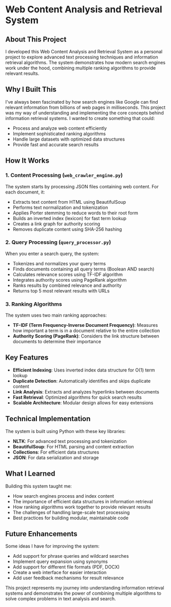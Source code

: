 # Web Content Analysis and Retrieval System

## About This Project

I developed this Web Content Analysis and Retrieval System as a personal project to explore advanced text processing techniques and information retrieval algorithms. The system demonstrates how modern search engines work under the hood, combining multiple ranking algorithms to provide relevant results.

## Why I Built This

I've always been fascinated by how search engines like Google can find relevant information from billions of web pages in milliseconds. This project was my way of understanding and implementing the core concepts behind information retrieval systems. I wanted to create something that could:

- Process and analyze web content efficiently
- Implement sophisticated ranking algorithms
- Handle large datasets with optimized data structures
- Provide fast and accurate search results

## How It Works

### 1. Content Processing (`web_crawler_engine.py`)
The system starts by processing JSON files containing web content. For each document, it:
- Extracts text content from HTML using BeautifulSoup
- Performs text normalization and tokenization
- Applies Porter stemming to reduce words to their root form
- Builds an inverted index (lexicon) for fast term lookup
- Creates a link graph for authority scoring
- Removes duplicate content using SHA-256 hashing

### 2. Query Processing (`query_processor.py`)
When you enter a search query, the system:
- Tokenizes and normalizes your query terms
- Finds documents containing all query terms (Boolean AND search)
- Calculates relevance scores using TF-IDF algorithm
- Integrates authority scores using PageRank algorithm
- Ranks results by combined relevance and authority
- Returns top 5 most relevant results with URLs

### 3. Ranking Algorithms
The system uses two main ranking approaches:
- **TF-IDF (Term Frequency-Inverse Document Frequency)**: Measures how important a term is in a document relative to the entire collection
- **Authority Scoring (PageRank)**: Considers the link structure between documents to determine their importance

## Key Features

- **Efficient Indexing**: Uses inverted index data structure for O(1) term lookup
- **Duplicate Detection**: Automatically identifies and skips duplicate content
- **Link Analysis**: Extracts and analyzes hyperlinks between documents
- **Fast Retrieval**: Optimized algorithms for quick search results
- **Scalable Architecture**: Modular design allows for easy extensions

## Technical Implementation

The system is built using Python with these key libraries:
- **NLTK**: For advanced text processing and tokenization
- **BeautifulSoup**: For HTML parsing and content extraction
- **Collections**: For efficient data structures
- **JSON**: For data serialization and storage

## What I Learned

Building this system taught me:
- How search engines process and index content
- The importance of efficient data structures in information retrieval
- How ranking algorithms work together to provide relevant results
- The challenges of handling large-scale text processing
- Best practices for building modular, maintainable code

## Future Enhancements

Some ideas I have for improving the system:
- Add support for phrase queries and wildcard searches
- Implement query expansion using synonyms
- Add support for different file formats (PDF, DOCX)
- Create a web interface for easier interaction
- Add user feedback mechanisms for result relevance

This project represents my journey into understanding information retrieval systems and demonstrates the power of combining multiple algorithms to solve complex problems in text analysis and search. 